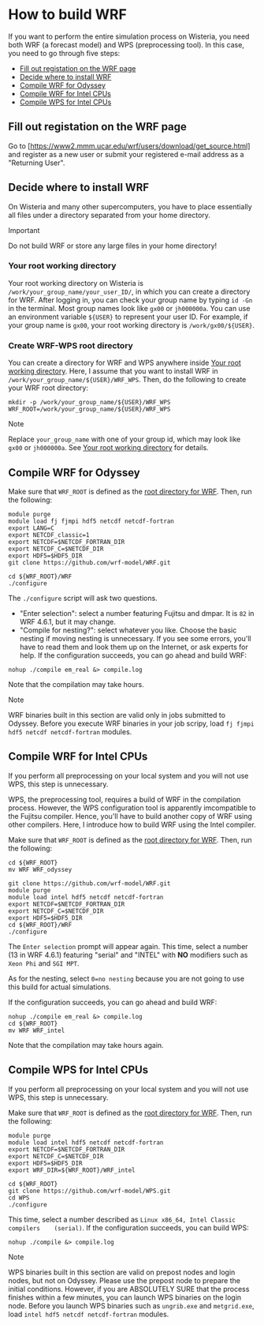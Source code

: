 # How to build WRF
If you want to perform the entire simulation process on Wisteria, you need both WRF (a forecast model) and WPS (preprocessing tool). In this case, you need to go through five steps:
- [Fill out registation on the WRF page](#fill-out-registation-on-the-wrf-page)
- [Decide where to install WRF](#decide-where-to-install-wrf)
- [Compile WRF for Odyssey](#compile-wrf-for-odyssey)
- [Compile WRF for Intel CPUs](#compile-wrf-for-intel-cpus)
- [Compile WPS for Intel CPUs](#compile-wps-for-intel-cpus)

## Fill out registation on the WRF page
Go to [https://www2.mmm.ucar.edu/wrf/users/download/get_source.html] and register as a new user or submit your registered e-mail address as a "Returning User".

## Decide where to install WRF
On Wisteria and many other supercomputers, you have to place essentially all files under a directory separated from your home directory.

> [!IMPORTANT]
Do not build WRF or store any large files in your home directory!

### Your root working directory
Your root working directory on Wisteria is `/work/your_group_name/your_user_ID/`, in which you can create a directory for WRF.
After logging in, you can check your group name by typing `id -Gn` in the terminal. Most group names look like `gx00` or `jh000000a`. You can use an environment variable `${USER}` to represent your user ID. For example, if your group name is `gx00`, your root working directory is `/work/gx00/${USER}`.

### Create WRF-WPS root directory
You can create a directory for WRF and WPS anywhere inside [Your root working directory](#your-root-working-directory). Here, I assume that you want to install WRF in `/work/your_group_name/${USER}/WRF_WPS`. Then, do the following to create your WRF root directory:

```
mkdir -p /work/your_group_name/${USER}/WRF_WPS
WRF_ROOT=/work/your_group_name/${USER}/WRF_WPS
```

> [!NOTE]
> Replace `your_group_name` with one of your group id, which may look like `gx00` or `jh000000a`. See [Your root working directory](#your-root-working-directory) for details.

## Compile WRF for Odyssey
Make sure that `WRF_ROOT` is defined as the [root directory for WRF](#create-wrf-wps-root-directory). Then, run the following:

```
module purge
module load fj fjmpi hdf5 netcdf netcdf-fortran
export LANG=C
export NETCDF_classic=1
export NETCDF=$NETCDF_FORTRAN_DIR
export NETCDF_C=$NETCDF_DIR
export HDF5=$HDF5_DIR
git clone https://github.com/wrf-model/WRF.git

cd ${WRF_ROOT}/WRF
./configure
```

The `./configure` script will ask two questions.
- "Enter selection": select a number featuring Fujitsu and dmpar. It is `82` in WRF 4.6.1, but it may change.
- "Compile for nesting?": select whatever you like. Choose the basic nesting if moving nesting is unnecessary.
If you see some errors, you'll have to read them and look them up on the Internet, or ask experts for help. If the configuration succeeds, you can go ahead and build WRF:
```
nohup ./compile em_real &> compile.log
```
Note that the compilation may take hours.

> [!NOTE]
> WRF binaries built in this section are valid only in jobs submitted to Odyssey.
> Before you execute WRF binaries in your job scripy, load `fj fjmpi hdf5 netcdf netcdf-fortran` modules.

## Compile WRF for Intel CPUs
If you perform all preprocessing on your local system and you will not use WPS, this step is unnecessary.

WPS, the preprocessing tool, requires a build of WRF in the compilation process. However, the WPS configuration tool is apparently imcompatible to the Fujitsu compiler. Hence, you'll have to build another copy of WRF using other compilers. Here, I introduce how to build WRF using the Intel compiler.

Make sure that `WRF_ROOT` is defined as the [root directory for WRF](#create-wrf-wps-root-directory). Then, run the following:

```
cd ${WRF_ROOT}
mv WRF WRF_odyssey

git clone https://github.com/wrf-model/WRF.git
module purge
module load intel hdf5 netcdf netcdf-fortran
export NETCDF=$NETCDF_FORTRAN_DIR
export NETCDF_C=$NETCDF_DIR
export HDF5=$HDF5_DIR
cd ${WRF_ROOT}/WRF
./configure
```

The `Enter selection` prompt will appear again. This time, select a number (13 in WRF 4.6.1) featuring "serial" and "INTEL" with **NO** modifiers such as `Xeon Phi` and `SGI MPT`. 

As for the nesting, select `0=no nesting` because you are not going to use this build for actual simulations.

If the configuration succeeds, you can go ahead and build WRF:
```
nohup ./compile em_real &> compile.log
cd ${WRF_ROOT}
mv WRF WRF_intel
```
Note that the compilation may take hours again.

## Compile WPS for Intel CPUs
If you perform all preprocessing on your local system and you will not use WPS, this step is unnecessary.

Make sure that `WRF_ROOT` is defined as the [root directory for WRF](#create-wrf-wps-root-directory). Then, run the following:
```
module purge
module load intel hdf5 netcdf netcdf-fortran
export NETCDF=$NETCDF_FORTRAN_DIR
export NETCDF_C=$NETCDF_DIR
export HDF5=$HDF5_DIR
export WRF_DIR=${WRF_ROOT}/WRF_intel

cd ${WRF_ROOT}
git clone https://github.com/wrf-model/WPS.git
cd WPS
./configure
```
This time, select a number described as `Linux x86_64, Intel Classic compilers    (serial)`.
If the configuration succeeds, you can build WPS:
```
nohup ./compile &> compile.log
```

> [!NOTE]
> WPS binaries built in this section are valid on prepost nodes and login nodes, but not on Odyssey.
> Please use the prepost node to prepare the initial conditions. However, if you are ABSOLUTELY SURE that the process finishes within a few minutes, you can launch WPS binaries on the login node.
> Before you launch WPS binaries such as `ungrib.exe` and `metgrid.exe`, load `intel hdf5 netcdf netcdf-fortran` modules.

